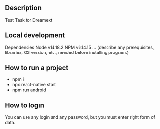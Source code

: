 ## Description
Test Task for Dreamext

## Local development
Dependencies
Node v14.18.2
NPM v6.14.15
... (describe any prerequisites, libraries, OS version, etc., needed before installing program.)

## How to run a project

* npm i
* npx react-native start
* npm run android

## How to login

You can use any login and any password, but you must enter right form of data.
